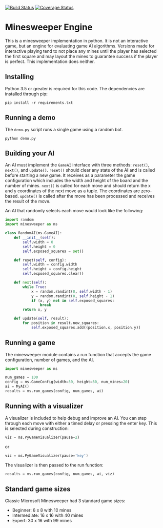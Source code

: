 [![Build Status](https://travis-ci.org/cash/minesweeper.svg?branch=master)](https://travis-ci.org/cash/minesweeper) [![Coverage Status](https://coveralls.io/repos/cash/minesweeper/badge.svg?branch=master&service=github)](https://coveralls.io/github/cash/minesweeper?branch=master)

Minesweeper Engine
==================
This is a minesweeper implementation in python. It is not an interactive game,
but an engine for evaluating game AI algorithms. Versions made for interactive
playing tend to not place any mines until the player has selected the first
square and may layout the mines to guarantee success if the player is perfect.
This implementation does neither.

Installing
---------------
Python 3.5 or greater is required for this code.
The dependencies are installed through pip:

```
pip install -r requirements.txt
```

Running a demo
---------------
The `demo.py` script runs a single game using a random bot.

```
python demo.py
```

Building your AI
------------------
An AI must implement the ```GameAI``` interface with three methods: `reset()`, `next()`, 
and `update()`. `reset()` should clear any state of the AI and is called before starting
a new game. It receives as a parameter the game configuration which includes the
width and height of the board and the number of mines. `next()` is called for each move
and should return the x and y coordinates of the next move as a tuple. The coordinates
are zero-based. `update()` is called after the move has been processed and receives the 
result of the move.

An AI that randomly selects each move would look like the following:

```python
import random
import minesweeper as ms

class RandomAI(ms.GameAI):
    def __init__(self):
        self.width = 0
        self.height = 0
        self.exposed_squares = set()

    def reset(self, config):
        self.width = config.width
        self.height = config.height
        self.exposed_squares.clear()

    def next(self):
        while True:
            x = random.randint(0, self.width - 1)
            y = random.randint(0, self.height - 1)
            if (x, y) not in self.exposed_squares:
                break
        return x, y

    def update(self, result):
        for position in result.new_squares:
            self.exposed_squares.add((position.x, position.y))
```

Running a game
----------------
The minesweeper module contains a run function that accepts the game configuration, 
number of games, and the AI.

```python
import minesweeper as ms

num_games = 100
config = ms.GameConfig(width=50, height=50, num_mines=20)
ai = MyAI()
results = ms.run_games(config, num_games, ai)
```


Running with a visualizer
---------------------------
A visualizer is included to help debug and improve an AI. You can step through
each move with either a timed delay or pressing the enter key. This is selected
during construction:

```python
viz = ms.PyGameVisualizer(pause=2)
```
or
```python
viz = ms.PyGameVisualizer(pause='key')
```

The visualizer is then passed to the run function:

```python
results = ms.run_games(config, num_games, ai, viz)
```

Standard game sizes
-------------------------
Classic Microsoft Minesweeper had 3 standard game sizes:
 * Beginner: 8 x 8 with 10 mines
 * Intermediate: 16 x 16 with 40 mines
 * Expert: 30 x 16 with 99 mines
